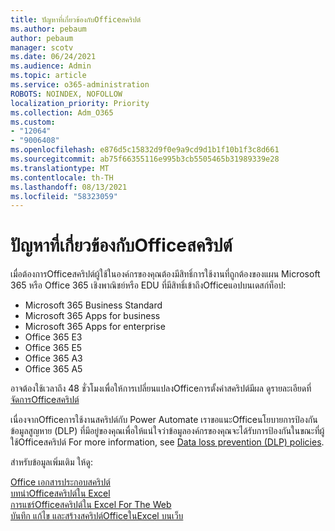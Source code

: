 ```yaml
---
title: ปัญหาที่เกี่ยวข้องกับOfficeสคริปต์
ms.author: pebaum
author: pebaum
manager: scotv
ms.date: 06/24/2021
ms.audience: Admin
ms.topic: article
ms.service: o365-administration
ROBOTS: NOINDEX, NOFOLLOW
localization_priority: Priority
ms.collection: Adm_O365
ms.custom:
- "12064"
- "9006408"
ms.openlocfilehash: e876d5c15832d9f0e9a9cd9d1b1f10b1f3c8d661
ms.sourcegitcommit: ab75f66355116e995b3cb5505465b31989339e28
ms.translationtype: MT
ms.contentlocale: th-TH
ms.lasthandoff: 08/13/2021
ms.locfileid: "58323059"
---
```

# <a name="issues-related-to-office-scripts"></a>ปัญหาที่เกี่ยวข้องกับOfficeสคริปต์

เมื่อต้องการOfficeสคริปต์ผู้ใช้ในองค์กรของคุณต้องมีสิทธิ์การใช้งานที่ถูกต้องของแผน Microsoft 365 หรือ Office 365 เชิงพาณิชย์หรือ EDU ที่มีสิทธิ์เข้าถึงOfficeแอปบนเดสก์ท็อป:

- Microsoft 365 Business Standard
- Microsoft 365 Apps for business
- Microsoft 365 Apps for enterprise
- Office 365 E3
- Office 365 E5
- Office 365 A3
- Office 365 A5

อาจต้องใช้เวลาถึง 48 ชั่วโมงเพื่อให้การเปลี่ยนแปลงOfficeการตั้งค่าสคริปต์มีผล ดูรายละเอียดที่[จัดการOfficeสคริปต์](https://docs.microsoft.com/microsoft-365/admin/manage/manage-office-scripts-settings)

เนื่องจากOfficeการใช้งานสคริปต์กับ Power Automate เราขอแนะOfficeนโยบายการป้องกันข้อมูลสูญหาย (DLP) ที่มีอยู่ของคุณเพื่อให้แน่ใจว่าข้อมูลองค์กรของคุณจะได้รับการป้องกันในขณะที่ผู้ใช้Officeสคริปต์ For more information, see [Data loss prevention (DLP) policies](https://docs.microsoft.com/power-automate/prevent-data-loss).

สำหรับข้อมูลเพิ่มเติม ให้ดู:

[Office เอกสารประกอบสคริปต์](https://docs.microsoft.com/office/dev/scripts/)<br/>
[บทนําOfficeสคริปต์ใน Excel](https://support.microsoft.com/office/introduction-to-office-scripts-in-excel-9fbe283d-adb8-4f13-a75b-a81c6baf163a)<br/>
[การแชร์Officeสคริปต์ใน Excel For The Web](https://support.microsoft.com/office/sharing-office-scripts-in-excel-for-the-web-226eddbc-3a44-4540-acfe-fccda3d1122b)<br/>
[บันทึก แก้ไข และสร้างสคริปต์OfficeในExcel บนเว็บ](https://docs.microsoft.com/office/dev/scripts/tutorials/excel-tutorial)